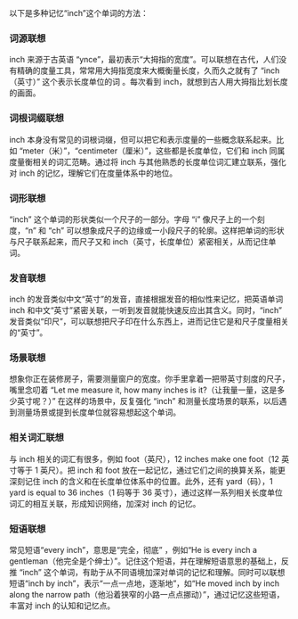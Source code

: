 以下是多种记忆“inch”这个单词的方法：

### 词源联想
inch 来源于古英语 “ynce”，最初表示“大拇指的宽度”。可以联想在古代，人们没有精确的度量工具，常常用大拇指宽度来大概衡量长度，久而久之就有了 “inch（英寸）” 这个表示长度单位的词 。每次看到 inch，就想到古人用大拇指比划长度的画面。

### 词根词缀联想
inch 本身没有常见的词根词缀，但可以把它和表示度量的一些概念联系起来。比如 “meter（米）”，“centimeter（厘米）”，这些都是长度单位，它们和 inch 同属度量衡相关的词汇范畴。通过将 inch 与其他熟悉的长度单位词汇建立联系，强化对 inch 的记忆，理解它们在度量体系中的地位。

### 词形联想
“inch” 这个单词的形状类似一个尺子的一部分。字母 “i” 像尺子上的一个刻度，“n” 和 “ch” 可以想象成尺子的边缘或一小段尺子的轮廓。这样把单词的形状与尺子联系起来，而尺子又和 inch（英寸，长度单位）紧密相关，从而记住单词。

### 发音联想
inch 的发音类似中文“英寸”的发音，直接根据发音的相似性来记忆，把英语单词 inch 和中文“英寸”紧密关联，一听到发音就能快速反应出其含义。同时，“inch” 发音类似“印尺”，可以联想把尺子印在什么东西上，进而记住它是和尺子度量相关的“英寸”。

### 场景联想
想象你正在装修房子，需要测量窗户的宽度。你手里拿着一把带英寸刻度的尺子，嘴里念叨着 “Let me measure it, how many inches is it?（让我量一量，这是多少英寸呢？）” 在这样的场景中，反复强化 “inch” 和测量长度场景的联系，以后遇到测量场景或提到长度单位就容易想起这个单词。

### 相关词汇联想
与 inch 相关的词汇有很多，例如 foot（英尺），12 inches make one foot（12 英寸等于 1 英尺）。把 inch 和 foot 放在一起记忆，通过它们之间的换算关系，能更深刻记住 inch 的含义和在长度单位体系中的位置。此外，还有 yard（码），1 yard is equal to 36 inches（1 码等于 36 英寸），通过这样一系列相关长度单位词汇的相互关联，形成知识网络，加深对 inch 的记忆。

### 短语联想
常见短语“every inch”，意思是“完全，彻底” ，例如“He is every inch a gentleman（他完全是个绅士）”。记住这个短语，并在理解短语意思的基础上，反推 “inch” 这个单词，有助于从不同语境加深对单词的记忆和理解。同时可以联想短语“inch by inch”，表示“一点一点地，逐渐地”，如“He moved inch by inch along the narrow path（他沿着狭窄的小路一点点挪动）”，通过记忆这些短语，丰富对 inch 的认知和记忆点。 